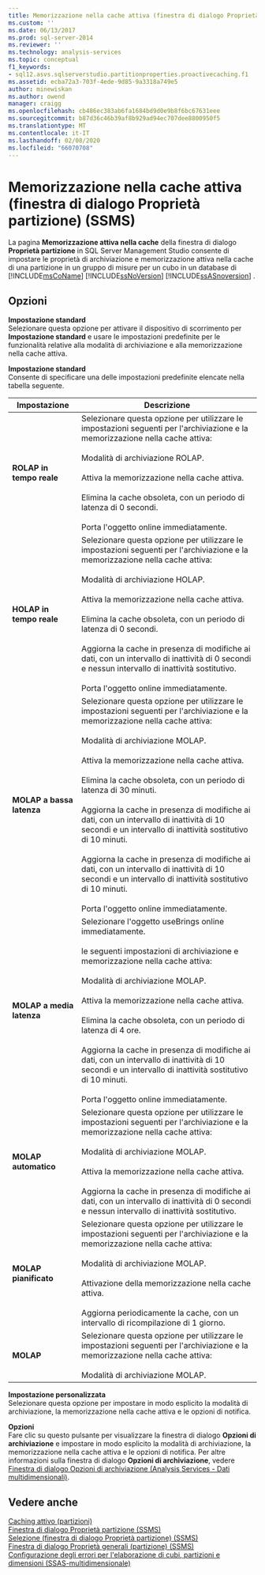 ```yaml
---
title: Memorizzazione nella cache attiva (finestra di dialogo Proprietà partizione) (SSMS) | Microsoft Docs
ms.custom: ''
ms.date: 06/13/2017
ms.prod: sql-server-2014
ms.reviewer: ''
ms.technology: analysis-services
ms.topic: conceptual
f1_keywords:
- sql12.asvs.sqlserverstudio.partitionproperties.proactivecaching.f1
ms.assetid: ecba72a3-703f-4ede-9d85-9a3318a749e5
author: minewiskan
ms.author: owend
manager: craigg
ms.openlocfilehash: cb486ec383ab6fa1684bd9d0e9b8f6bc67631eee
ms.sourcegitcommit: b87d36c46b39af8b929ad94ec707dee8800950f5
ms.translationtype: MT
ms.contentlocale: it-IT
ms.lasthandoff: 02/08/2020
ms.locfileid: "66070708"
---
```

# <a name="proactive-caching-partition-properties-dialog-box-ssms"></a>Memorizzazione nella cache attiva (finestra di dialogo Proprietà partizione) (SSMS)
  La pagina **Memorizzazione attiva nella cache** della finestra di dialogo **Proprietà partizione** in SQL Server Management Studio consente di impostare le proprietà di archiviazione e memorizzazione attiva nella cache di una partizione in un gruppo di misure per un cubo in un database di [!INCLUDE[msCoName](../includes/msconame-md.md)] [!INCLUDE[ssNoVersion](../includes/ssnoversion-md.md)] [!INCLUDE[ssASnoversion](../includes/ssasnoversion-md.md)] .  
  
## <a name="options"></a>Opzioni  
 **Impostazione standard**  
 Selezionare questa opzione per attivare il dispositivo di scorrimento per **Impostazione standard** e usare le impostazioni predefinite per le funzionalità relative alla modalità di archiviazione e alla memorizzazione nella cache attiva.  
  
 **Impostazione standard**  
 Consente di specificare una delle impostazioni predefinite elencate nella tabella seguente.  
  
|Impostazione|Descrizione|  
|-------------|-----------------|  
|**ROLAP in tempo reale**|Selezionare questa opzione per utilizzare le impostazioni seguenti per l'archiviazione e la memorizzazione nella cache attiva:<br /><br /> Modalità di archiviazione ROLAP.<br /><br /> Attiva la memorizzazione nella cache attiva.<br /><br /> Elimina la cache obsoleta, con un periodo di latenza di 0 secondi.<br /><br /> Porta l'oggetto online immediatamente.|  
|**HOLAP in tempo reale**|Selezionare questa opzione per utilizzare le impostazioni seguenti per l'archiviazione e la memorizzazione nella cache attiva:<br /><br /> Modalità di archiviazione HOLAP.<br /><br /> Attiva la memorizzazione nella cache attiva.<br /><br /> Elimina la cache obsoleta, con un periodo di latenza di 0 secondi.<br /><br /> Aggiorna la cache in presenza di modifiche ai dati, con un intervallo di inattività di 0 secondi e nessun intervallo di inattività sostitutivo.<br /><br /> Porta l'oggetto online immediatamente.|  
|**MOLAP a bassa latenza**|Selezionare questa opzione per utilizzare le impostazioni seguenti per l'archiviazione e la memorizzazione nella cache attiva:<br /><br /> Modalità di archiviazione MOLAP.<br /><br /> Attiva la memorizzazione nella cache attiva.<br /><br /> Elimina la cache obsoleta, con un periodo di latenza di 30 minuti.<br /><br /> Aggiorna la cache in presenza di modifiche ai dati, con un intervallo di inattività di 10 secondi e un intervallo di inattività sostitutivo di 10 minuti.<br /><br /> Aggiorna la cache in presenza di modifiche ai dati, con un intervallo di inattività di 10 secondi e un intervallo di inattività sostitutivo di 10 minuti.<br /><br /> Porta l'oggetto online immediatamente.|  
|**MOLAP a media latenza**|Selezionare l'oggetto useBrings online immediatamente.<br /><br /> le seguenti impostazioni di archiviazione e memorizzazione nella cache attiva:<br /><br /> Modalità di archiviazione MOLAP.<br /><br /> Attiva la memorizzazione nella cache attiva.<br /><br /> Elimina la cache obsoleta, con un periodo di latenza di 4 ore.<br /><br /> Aggiorna la cache in presenza di modifiche ai dati, con un intervallo di inattività di 10 secondi e un intervallo di inattività sostitutivo di 10 minuti.<br /><br /> Porta l'oggetto online immediatamente.|  
|**MOLAP automatico**|Selezionare questa opzione per utilizzare le impostazioni seguenti per l'archiviazione e la memorizzazione nella cache attiva:<br /><br /> Modalità di archiviazione MOLAP.<br /><br /> Attiva la memorizzazione nella cache attiva.<br /><br /> Aggiorna la cache in presenza di modifiche ai dati, con un intervallo di inattività di 0 secondi e nessun intervallo di inattività sostitutivo.|  
|**MOLAP pianificato**|Selezionare questa opzione per utilizzare le impostazioni seguenti per l'archiviazione e la memorizzazione nella cache attiva:<br /><br /> Modalità di archiviazione MOLAP.<br /><br /> Attivazione della memorizzazione nella cache attiva.<br /><br /> Aggiorna periodicamente la cache, con un intervallo di ricompilazione di 1 giorno.|  
|**MOLAP**|Selezionare questa opzione per utilizzare le impostazioni seguenti per l'archiviazione e la memorizzazione nella cache attiva:<br /><br /> Modalità di archiviazione MOLAP.|  
  
 **Impostazione personalizzata**  
 Selezionare questa opzione per impostare in modo esplicito la modalità di archiviazione, la memorizzazione nella cache attiva e le opzioni di notifica.  
  
 **Opzioni**  
 Fare clic su questo pulsante per visualizzare la finestra di dialogo **Opzioni di archiviazione** e impostare in modo esplicito la modalità di archiviazione, la memorizzazione nella cache attiva e le opzioni di notifica. Per altre informazioni sulla finestra di dialogo **Opzioni di archiviazione**, vedere [Finestra di dialogo Opzioni di archiviazione &#40;Analysis Services - Dati multidimensionali&#41;](storage-options-dialog-box-analysis-services-multidimensional-data.md).  
  
## <a name="see-also"></a>Vedere anche  
 [Caching attivo &#40;partizioni&#41;](multidimensional-models-olap-logical-cube-objects/partitions-proactive-caching.md)   
 [Finestra di dialogo Proprietà partizione &#40;SSMS&#41;](partition-properties-dialog-box-ssms.md)   
 [Selezione &#40;finestra di dialogo Proprietà partizione&#41; &#40;SSMS&#41;](selection-partition-properties-dialog-box-ssms.md)   
 [Finestra di dialogo Proprietà generali &#40;partizione&#41; &#40;SSMS&#41;](general-partition-properties-dialog-box-ssms.md)   
 [Configurazione degli errori per l'elaborazione di cubi, partizioni e dimensioni &#40;SSAS-multidimensionale&#41;](multidimensional-models/error-configuration-for-cube-partition-and-dimension-processing.md)  
  
  
